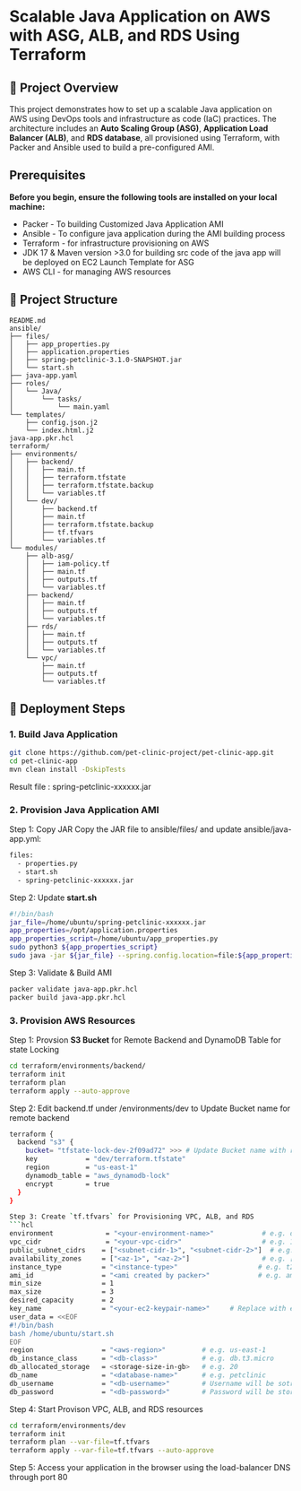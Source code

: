 # Scalable Java Application on AWS with ASG, ALB, and RDS Using Terraform

## 📌 Project Overview

This project demonstrates how to set up a scalable Java application on AWS using DevOps tools and infrastructure as code (IaC) practices. The architecture includes an **Auto Scaling Group (ASG)**, **Application Load Balancer (ALB)**, and **RDS database**, all provisioned using Terraform, with Packer and Ansible used to build a pre-configured AMI.

## Prerequisites 
**Before you begin, ensure the following tools are installed on your local machine:**
- Packer  - To building Customized Java Application AMI
- Ansible - To configure java application during the AMI building process
- Terraform - for infrastructure provisioning on AWS
- JDK 17 & Maven version >3.0 for building src code of the java app will be deployed on EC2 Launch Template for ASG
- AWS CLI - for managing AWS resources


## 📁 Project Structure
```plaintext
README.md
ansible/
├── files/
│   ├── app_properties.py
│   ├── application.properties
│   ├── spring-petclinic-3.1.0-SNAPSHOT.jar
│   └── start.sh
├── java-app.yaml
├── roles/
│   └── Java/
│       └── tasks/
│           └── main.yaml
└── templates/
    ├── config.json.j2
    └── index.html.j2
java-app.pkr.hcl         
terraform/
├── environments/
│   ├── backend/
│   │   ├── main.tf
│   │   ├── terraform.tfstate
│   │   ├── terraform.tfstate.backup
│   │   └── variables.tf
│   └── dev/
│       ├── backend.tf
│       ├── main.tf
│       ├── terraform.tfstate.backup
│       ├── tf.tfvars
│       └── variables.tf
└── modules/
    ├── alb-asg/
    │   ├── iam-policy.tf
    │   ├── main.tf
    │   ├── outputs.tf
    │   └── variables.tf
    ├── backend/
    │   ├── main.tf
    │   ├── outputs.tf
    │   └── variables.tf
    ├── rds/
    │   ├── main.tf
    │   ├── outputs.tf
    │   └── variables.tf
    └── vpc/
        ├── main.tf
        ├── outputs.tf
        └── variables.tf
```

## 🚀 Deployment Steps
### 1. Build Java Application

```bash
git clone https://github.com/pet-clinic-project/pet-clinic-app.git
cd pet-clinic-app
mvn clean install -DskipTests
```
Result file : spring-petclinic-xxxxxx.jar 
 

### 2. Provision Java Application AMI
Step 1: Copy JAR
Copy the JAR file to ansible/files/ and update ansible/java-app.yml:
```bash
files:
  - properties.py
  - start.sh
  - spring-petclinic-xxxxxx.jar 
```
Step 2: Update **start.sh**
```bash
#!/bin/bash
jar_file=/home/ubuntu/spring-petclinic-xxxxxx.jar 
app_properties=/opt/application.properties
app_properties_script=/home/ubuntu/app_properties.py
sudo python3 ${app_properties_script}
sudo java -jar ${jar_file} --spring.config.location=file:${app_properties} --spring.profiles.active=mysql --server.port=8080  &
```
Step 3: Validate & Build AMI
```bash
packer validate java-app.pkr.hcl
packer build java-app.pkr.hcl
```
### 3. Provision AWS Resources
Step 1: Provsion **S3 Bucket** for Remote Backend and DynamoDB Table for state Locking
```bash
cd terraform/environments/backend/
terraform init
terraform plan
terraform apply --auto-approve
```
Step 2: Edit backend.tf under /environments/dev to Update Bucket name for remote backend
```bash
terraform {
  backend "s3" {
    bucket= "tfstate-lock-dev-2f09ad72" >>> # Update Bucket name with real Provisoined bucket
    key            = "dev/terraform.tfstate"
    region         = "us-east-1"
    dynamodb_table = "aws_dynamodb-lock"
    encrypt        = true    
  }
}

Step 3: Create `tf.tfvars` for Provisioning VPC, ALB, and RDS
```hcl
environment             = "<your-environment-name>"            # e.g. dev
vpc_cidr                = "<your-vpc-cidr>"                    # e.g. 10.0.0.0/16
public_subnet_cidrs    = ["<subnet-cidr-1>", "<subnet-cidr-2>"]  # e.g. ["10.0.1.0/24", "10.0.2.0/24"]
availability_zones     = ["<az-1>", "<az-2>"]                  # e.g. ["us-east-1a", "us-east-1b"]
instance_type          = "<instance-type>"                    # e.g. t2.micro
ami_id                 = "<ami created by packer>"            # e.g. ami-0abcdef1234567890
min_size               = 1
max_size               = 3
desired_capacity       = 2
key_name               = "<your-ec2-keypair-name>"     # Replace with exisiting Key Pair name
user_data = <<EOF
#!/bin/bash
bash /home/ubuntu/start.sh
EOF
region                 = "<aws-region>"         # e.g. us-east-1
db_instance_class      = "<db-class>"           # e.g. db.t3.micro
db_allocated_storage   = <storage-size-in-gb>   # e.g. 20
db_name                = "<database-name>"      # e.g. petclinic
db_username            = "<db-username>"        # Username will be sotred in Secrets manager
db_password            = "<db-password>"        # Password will be stored in Secrets manager
```
Step 4: Start Provison VPC, ALB, and RDS resources
```bash
cd terraform/environments/dev
terraform init
terraform plan --var-file=tf.tfvars
terraform apply --var-file=tf.tfvars --auto-approve
```
Step 5: Access your application in the browser using the load-balancer DNS through port 80